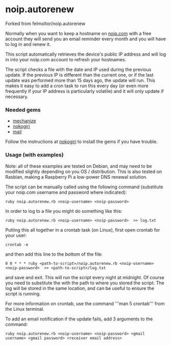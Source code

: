 # noip.autorenew

Forked from felmoltor/noip.autorenew

Normally when you want to keep a hostname on [noip.com](http://www.noip.com) with a free account they will send you an email reminder every month and you will have to log in and renew it.

This script automatically retrieves the device's public IP address and will log in into your noip.com account to refresh your hostnames.

The script checks a file with the date and IP used during the previous update. If the previous IP is different than the current one, or if the last update was performed more than 15 days ago, the update will run.  This makes it easy to add a cron task to run this every day (or even more frequently if your IP address is particularly volatile) and it will only update if necessary.

### Needed gems
- [mechanize](https://github.com/sparklemotion/mechanize)
- [nokogiri](http://www.nokogiri.org)
- [mail](https://github.com/mikel/mail/)

Follow the instructions at [nokogiri](http://www.nokogiri.org/tutorials/installing_nokogiri.html) to install the gems if you have trouble.

### Usage (with examples)
Note: all of these examples are tested on Debian, and may need to be modified slightly depending on you OS / distribution.
This is also tested on Rasbian, making a Raspberry Pi a low-power DNS renewal solution.

The script can be manually called using the following command (substitute your noip.com username and password where indicated):

    ruby noip.autorenew.rb <noip-username> <noip-password>

In order to log to a file you might do something like this:

    ruby noip.autorenew.rb <noip-username> <noip-password>  >> log.txt

Putting this all together in a crontab task (on Linux), first open crontab for your user:

    crontab -e
    
and then add this line to the bottom of the file:

    0 0 * * * ruby <path-to-script>/noip.autorenew.rb <noip-username> <noip-password>  >> <path-to-script>/log.txt

and save and exit.  This will run the script every night at midnight.  Of course you need to substitute the <path-to-script> with the path to where you stored the script.  The log will be stored in the same location, and can be useful to ensure the script is running.

For more information on crontab, use the command '''man 5 crontab''' from the Linux terminal.

To add an email notification if the update fails, add 3 arguments to the command:

    ruby noip.autorenew.rb <noip-username> <noip-password> <gmail username> <gmail password> <receiver email address>
